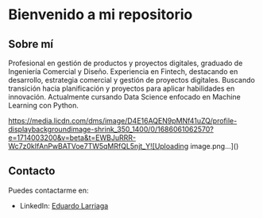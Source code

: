 # Bienvenido a mi repositorio

## Sobre mí
Profesional en gestión de productos y proyectos digitales, graduado de Ingeniería Comercial y Diseño. Experiencia en Fintech, 
destacando en desarrollo, estrategia comercial y gestión de proyectos digitales. Buscando transición hacia planificación y 
proyectos para aplicar habilidades en innovación. Actualmente cursando Data Science enfocado en Machine Learning con Python.

https://media.licdn.com/dms/image/D4E16AQEN9pMNf41uZQ/profile-displaybackgroundimage-shrink_350_1400/0/1686061062570?e=1714003200&v=beta&t=EWBJuRRR-Wc7z0kIfAnPwBATVoe7TW5qMRfQL5njt_Y![Uploading image.png…]()

## Contacto

Puedes contactarme en:
- LinkedIn: [Eduardo Larriaga](https://www.linkedin.com/in/tuperfil)
